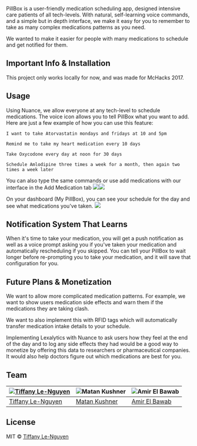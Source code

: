 PillBox is a user-friendly medication scheduling app, designed intensive care patients of all tech-levels. With natural, self-learning voice commands,  and a simple but in depth interface, we make it easy for you to remember to take as many complex medications patterns as you need.

We wanted to make it easier for people with many medications to schedule and get notified for them. 

## Important Info & Installation
This project only works locally for now, and was made for McHacks 2017.
## Usage 

Using Nuance, we allow everyone at any tech-level to schedule medications. The voice icon allows you to tell PillBox what you want to add. Here are just a few example of how you can use this feature:    

 `I want to take Atorvastatin mondays and fridays at 10 and 5pm`    

`Remind me to take my heart medication every 10 days`     

`Take Oxycodone every day at noon for 30 days`    

`Schedule Amlodipine three times a week for a month, then again two times a week later`    

You can also type the same commands or use add medications with our interface in the Add Medication tab
![](http://resizeimage.net/mypic/5yG0yIOJBiF34s2O/Uo4eB/screen-shot-2017-01-29-at-10-1.png)![](http://resizeimage.net/mypic/0XxMpTZm3qxXZepM/oUlj2/screen-shot-2017-01-29-at-10-0.png)

On your dashboard (My PillBox), you can see your schedule for the day and see what medications you've taken.
![](http://resizeimage.net/mypic/I9JOjeU1iJh6zTUr/RAwYy/screen-shot-2017-01-29-at-10-0.png)


## Notification System That Learns

When it's time to take your medication, you will get a push notification as well as a voice prompt asking you if you've taken your medication and automatically rescheduling if you skipped. You can tell your PillBox to wait longer before re-prompting you to take your medication, and it will save that configuration for you.

## Future Plans & Monetization
We want to allow more complicated medication patterns. For example, we want to show users medication side effects and warn them if the medications they are taking clash.

We want to also implement this with RFID tags which will automatically transfer medication intake details to your schedule. 

Implementing Lexalytics with Nuance to ask users how they feel at the end of the day and to log any side effects they had would be a good way to monetize by offering this data to researchers or pharmaceutical companies. It would also help doctors figure out which medications are best for you.

## Team 

[![Tiffany Le-Nguyen](https://avatars1.githubusercontent.com/u/11183523?s=460&v=4)](https://github.com/sirMerr) | ![Matan Kushner](https://avatars1.githubusercontent.com/u/4658208?v=3&s=200) | ![Amir El Bawab](https://www.gravatar.com/avatar/3bc3eb6df07010141fb8846546f8e16d?d=https%3A%2F%2Fdevpost-challengepost.netdna-ssl.com%2Fassets%2Fdefaults%2Fno-avatar-180.png&s=180)
---|---|---
[Tiffany Le-Nguyen](https://github.com/sirMerr) | [Matan Kushner](https://github.com/matchai) | [Amir El Bawab](amirbawab)


## License

MIT © [Tiffany Le-Nguyen](https://github.com/sirMerr)
